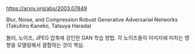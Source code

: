 https://arxiv.org/abs/2003.07849

Blur, Noise, and Compression Robust Generative Adversarial Networks (Takuhiro Kaneko, Tatsuya Harada)

블러, 노이즈, JPEG 압축에 강인한 GAN 학습 방법. 각 노이즈들이 이미지에 미치는 영향을 모델링해서 결합하는 것이 핵심.